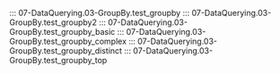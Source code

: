 ::: 07-DataQuerying.03-GroupBy.test_groupby
::: 07-DataQuerying.03-GroupBy.test_groupby2
::: 07-DataQuerying.03-GroupBy.test_groupby_basic
::: 07-DataQuerying.03-GroupBy.test_groupby_complex
::: 07-DataQuerying.03-GroupBy.test_groupby_distinct
::: 07-DataQuerying.03-GroupBy.test_groupby_top
